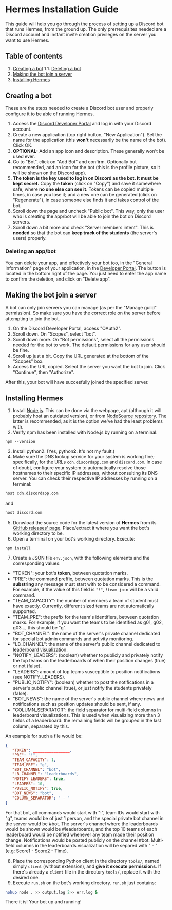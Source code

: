 # Hermes Installation Guide

This guide will help you go through the process of setting up a Discord bot that runs Hermes, from the ground up. The only prerrequisites needed are a Discord account and instant invite creation privileges on the server you want to use Hermes.

## Table of contents
 1. [Creating a bot](#create)
   1.1. [Deleting a bot](#delete)
 2. [Making the bot join a server](#join)
 3. [Installing Hermes](#install)

## Creating a bot <a name=create></a>

These are the steps needed to create a Discord bot user and properly configure it to be able of running Hermes.

 1. Access the [Discord Developer Portal](https://discord.com/developers/applications) and log in with your Discord account.
 2. Create a new application (top right button, "New Application"). Set the name for the application (this **won't** necessarily be the name of the bot). Click OK. 
 3. **OPTIONAL:** Add an app icon and description. These generally won't be used ever.
 4. Go to "Bot", click on "Add Bot" and confirm. Optionally but recommended, add an icon for the bot (this is the profile picture, so it will be shown on the Discord app).
 5. **The token is the key used to log in on Discord as the bot. It must be kept secret.** Copy the **token** (click on "Copy") and save it somewhere safe, where **no one else can see it**. Tokens can be copied multiple times, in case you lose it; and a new one can be generated (click on "Regenerate"), in case someone else finds it and takes control of the bot.
 6. Scroll down the page and uncheck "Public bot". This way, only the user who is creating the app/bot will be able to join the bot on Discord servers.
 7. Scroll down a bit more and check "Server members intent". This is **needed** so that the bot can **keep track of the students** (the server's users) properly.

### Deleting an app/bot <a name=delete></a>

You can delete your app, and effectively your bot too, in the "General Information" page of your application, in the [Developer Portal](https://discord.com/developers/applications). The button is located in the bottom right of the page. You just need to enter the app name to confirm the deletion, and click on "Delete app".

## Making the bot join a server <a name=join></a>

A bot can only join servers you can manage (as per the "Manage guild" permission). So make sure you have the correct role on the server before attempting to join the bot.

 1. On the Discord Developer Portal, access "OAuth2".
 2. Scroll down. On "Scopes", select "bot".
 3. Scroll down more. On "Bot permissions", select all the permissions needed for the bot to work. The default permissions for any user should be fine.
 4. Scroll up just a bit. Copy the URL generated at the bottom of the "Scopes" box.
 5. Access the URL copied. Select the server you want the bot to join. Click "Continue", then "Authorize".

After this, your bot will have succesfully joined the specified server.

## Installing Hermes <a name=install></a>
 1. Install [Node.js](https://nodejs.org/en/). This can be done via the webpage, apt (although it will probably host an outdated version), or from [NodeSource repository](https://github.com/nodesource/distributions#debinstall). The latter is recommended, as it is the option we've had the least problems with.
 2. Verify npm has been installed with Node.js by running on a terminal:
 ```
 npm --version
 ```
 3. Install python2. (Yes, python**2**. It's not my fault.)
 4. Make sure the DNS lookup service for your system is working fine; specifically, for the URLs `cdn.discordapp.com` and `discord.com`. In case of doubt, configure your system to automatically resolve those hostnames to their specific IP addresses, without consulting its DNS server. You can check their respective IP addresses by running on a terminal:
 ```sh
 host cdn.discordapp.com
 ```
 and
 ```sh
 host discord.com
 ```
 5. Donwload the source code for the latest version of **Hermes** from its [GitHub releases' page](https://github.com/0xb01u/Cerberus/releases). Place/extract it where you want the bot's working directory to be.
 6. Open a terminal on your bot's working directory. Execute:
 ```
 npm install
 ```
 7. Create a JSON file `env.json`, with the following elements and the corresponding values:
   * "TOKEN": your bot's **token**, between quotation marks.
   * "PRE": the command preffix, between quotation marks. This is the **substring** any message must start with to be considered a command. For example, if the value of this field is `"!"`, `!team join` will be a valid command.
   * "TEAM_CAPACITY": the number of members a team of student must have exactly. Currently, different sized teams are not automatically supported.
   * "TEAM_PRE": the prefix for the team's identifiers, between quotation marks. For example, if you want the teams to be identified as g01, g02, g03..., this should be "g".
   * "BOT_CHANNEL": the name of the server's private channel dedicated for special bot admin commands and activity monitoring.
   * "LB_CHANNEL": the name of the server's public channel dedicated to leaderboard visualization.
   * "NOTIFY_LEADERS": (boolean) whether to publicly and privately notify the top teams on the leaderboards of when their position changes (true) or not (false).
   * "LEADERS": amount of top teams susceptible to position notifications (see NOTIFY_LEADERS).
   * "PUBLIC_NOTIFY": (boolean) whether to post the notifications in a server's public channel (true), or just notify the students privately (false).
   * "BOT_NEWS": the name of the server's public channel where news and notifications such as position updates should be sent, if any.
   * "COLUMN_SEPARATOR": the field separator for multi-field columns in leaderboard visualizations. This is used when visualizing more than 3 fields of a leaderboard: the remaining fields will be grouped in the last column, separated by this.

An example for such a file would be:
 ```json
 {
 	"TOKEN": ________________,
 	"PRE": "!",
 	"TEAM_CAPACITY": 1,
 	"TEAM_PRE": "g",
 	"BOT_CHANNEL": "bot",
 	"LB_CHANNEL": "leaderboards",
 	"NOTIFY_LEADERS": true,
 	"LEADERS": 10,
 	"PUBLIC_NOTIFY": true,
 	"BOT_NEWS": "bot",
 	"COLUMN_SEPARATOR": " - "
 }
 ```
 For that bot, all commands would start with "!", team IDs would start with "g", teams would be of just 1 person, and the special private bot channel in the server would be #bot. The server's channel where the leaderboards would be shown would be #leaderboards, and the top 10 teams of each leaderboard would be notified whenever any team made their position change. Notifications would be posted publicly on the channel #bot. Multi-field columns in the leaderboards visualization will be separed with " - " (e.g: Score1 - Score2 - Time).

 8. Place the corresponding Python client in the directory `tools/`, named simply `client` (without extension), and **give it execute permissions**. If there's already a `client` file in the directory `tools/`, replace it with the desired one.
 9. Execute `run.sh` on the bot's working directory. `run.sh` just contains:
 ```sh
 nohup node . >> output.log 2>> err.log &
 ```

There it is! Your bot up and running!
